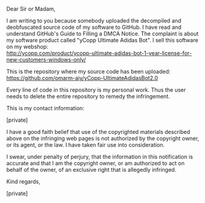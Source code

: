 Dear Sir or Madam,

I am writing to you because somebody uploaded the decompiled and
deobfuscated source code of my software to GitHub. I have read and
understand GitHub's Guide to Filling a DMCA Notice. The complaint is
about my software product called "yCopp Ultimate Adidas Bot". I sell
this software on my webshop:  
http://ycopp.com/product/ycopp-ultimate-adidas-bot-1-year-license-for-new-customers-windows-only/

This is the repository where my source code has been uploaded:  
https://github.com/omarm-aiy/yCopp-UltimateAdidasBot2.0

Every line of code in this repository is my personal work. Thus the user
needs to delete the entire repository to remedy the infringement.

This is my contact information:

[private]

I have a good faith belief that use of the copyrighted materials
described above on the infringing web pages is not authorized by the
copyright owner, or its agent, or the law. I have taken fair use into
consideration.

I swear, under penalty of perjury, that the information in this
notification is accurate and that I am the copyright owner, or am
authorized to act on behalf of the owner, of an exclusive right that is
allegedly infringed.

Kind regards,

[private]
